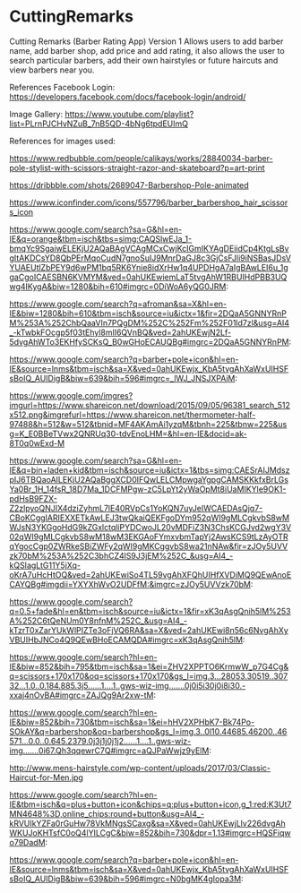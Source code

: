 # CuttingRemarks
Cutting Remarks (Barber Rating App) Version 1 Allows users to add barber name, add barber shop, add price and add rating, it 
also allows the user to search particular barbers, add their own hairstyles or future haircuts and view barbers near you. 

References
Facebook Login:
https://developers.facebook.com/docs/facebook-login/android/

Image Gallery:
https://www.youtube.com/playlist?list=PLrnPJCHvNZuB_7nB5QD-4bNg6tpdEUImQ


References for images used:

https://www.redbubble.com/people/calikays/works/28840034-barber-pole-stylist-with-scissors-straight-razor-and-skateboard?p=art-print

https://dribbble.com/shots/2689047-Barbershop-Pole-animated

https://www.iconfinder.com/icons/557796/barber_barbershop_hair_scissors_icon

https://www.google.com/search?sa=G&hl=en-IE&q=orange&tbm=isch&tbs=simg:CAQSlwEJa_1-bmqYc9SgaiwELEKjU2AQaBAgVCAgMCxCwjKcIGmIKYAgDEiidCp4KtgLsBvgItAKDCsYD8QbPErMqoCudN7gnoSuIJ9MnrDaGJ8c3GjCsFJli9iNSBasJDsVYUAEUtlZbPEY9d6wPM1bq5RK6Ynie8idXrHw1q4UPDHgA7aIgBAwLEI6u_1ggaCgoICAESBN6KVMYM&ved=0ahUKEwiemLaT5tvgAhW1RBUIHdPBB3UQwg4IKygA&biw=1280&bih=610#imgrc=0DiWoA6yQG0JRM:

https://www.google.com/search?q=afroman&sa=X&hl=en-IE&biw=1280&bih=610&tbm=isch&source=iu&ictx=1&fir=2DQaA5GNNYRnPM%253A%252ChbQaaVIn7PQgDM%252C%252Fm%252F01ld7zl&usg=AI4_-kTwbkFOcgp5f03tEhyl8mlI6QVnBQ&ved=2ahUKEwjN2Lf-5dvgAhWTo3EKHfySCKsQ_B0wGHoECAUQBg#imgrc=2DQaA5GNNYRnPM:

https://www.google.com/search?q=barber+pole+icon&hl=en-IE&source=lnms&tbm=isch&sa=X&ved=0ahUKEwjx_KbA5tvgAhXaWxUIHSFsBoIQ_AUIDigB&biw=639&bih=596#imgrc=_lWJ_JNSJXPAiM:

https://www.google.com/imgres?imgurl=https://www.shareicon.net/download/2015/09/05/96381_search_512x512.png&imgrefurl=https://www.shareicon.net/thermometer-half-97488&h=512&w=512&tbnid=MF4AKAmAi1yzqM&tbnh=225&tbnw=225&usg=K_E0BBeTVwx2QNRUq30-tdvEnoLHM=&hl=en-IE&docid=ak-8T0q0wExd-M

https://www.google.com/search?sa=G&hl=en-IE&q=bin+laden+kid&tbm=isch&source=iu&ictx=1&tbs=simg:CAESrAIJMdszpIJ6TBQaoAILEKjU2AQaBggXCD0IFQwLELCMpwgaYgpgCAMSKKkfxBrLGsYa0Br_1H_14fsR_18D7Ma_1DCFMPgw-zC5LpYt2yWaOpMt8iUaMIKYle9OK1-pdHsB9FZX-Z2zlpyoQNJIX4dziZyhmL7lE40RVpCs1YoKQN7uyJeIWCAEDAsQjq7-CBoKCggIARIEXXETkAwLEJ3twQkaiQEKFgoDYm952qWI9gMLCgkvbS8wMWJsN3YKGgoHdG9kZGxlctqliPYDCwoJL20vMDFiZ3N3ChsKCGJvd2wgY3V02qWI9gMLCgkvbS8wM18wM3EKGAoFYmxvbmTapYj2AwsKCS9tLzAyOTRqYgocCgp0ZWRkeSBiZWFy2qWI9gMKCggvbS8wa21nNAw&fir=zJOy5UVVzk70bM%253A%252C3bhCZ4lS9J3jEM%252C_&usg=AI4_-kQSIagLtG11Y5jXq-oKrA7uHcHtOQ&ved=2ahUKEwiSo4TL59vgAhXFQhUIHfXVDiMQ9QEwAnoECAYQBg#imgdii=YXYXhWvO2UDFfM:&imgrc=zJOy5UVVzk70bM:

https://www.google.com/search?q=0.5+fade&hl=en&tbm=isch&source=iu&ictx=1&fir=xK3qAsgQnih5lM%253A%252C6tQeNUm0Y8nfnM%252C_&usg=AI4_-kTzrT0xZarYUkWlPIZTe3oFjVQ6RA&sa=X&ved=2ahUKEwi8n56c6NvgAhXyVBUIHbJNCo4Q9QEwBHoECAMQDA#imgrc=xK3qAsgQnih5lM:

https://www.google.com/search?hl=en-IE&biw=852&bih=795&tbm=isch&sa=1&ei=ZHV2XPPTO6KrmwW_p7G4Cg&q=scissors+170x170&oq=scissors+170x170&gs_l=img.3...28053.30519..30732...1.0..0.184.885.3j5......1....1..gws-wiz-img.......0j0i5i30j0i8i30.-xxaj4nOvBA#imgrc=ZAJQg9Ar2xw-tM:

https://www.google.com/search?hl=en-IE&biw=852&bih=730&tbm=isch&sa=1&ei=hHV2XPHbK7-Bk74Po-SOkAY&q=barbershop&oq=barbershop&gs_l=img.3..0l10.44685.46200..46571...0.0..0.645.2379.0j3j1j0j1j2......1....1..gws-wiz-img.......0i67.Qh3qqewrC7Q#imgrc=aQJPaWwjz9yElM:

http://www.mens-hairstyle.com/wp-content/uploads/2017/03/Classic-Haircut-for-Men.jpg

https://www.google.com/search?hl=en-IE&tbm=isch&q=plus+button+icon&chips=q:plus+button+icon,g_1:red:K3Ut7MN4648%3D,online_chips:round+button&usg=AI4_-kRVUIkYZFa0rGuHw78VkMNgsSCaxg&sa=X&ved=0ahUKEwjLlv226dvgAhWKUJoKHTsfC0oQ4lYILCgC&biw=852&bih=730&dpr=1.13#imgrc=HQSFiqwo79DadM:

https://www.google.com/search?q=barber+pole+icon&hl=en-IE&source=lnms&tbm=isch&sa=X&ved=0ahUKEwjx_KbA5tvgAhXaWxUIHSFsBoIQ_AUIDigB&biw=639&bih=596#imgrc=N0bgMK4gIopa3M:





